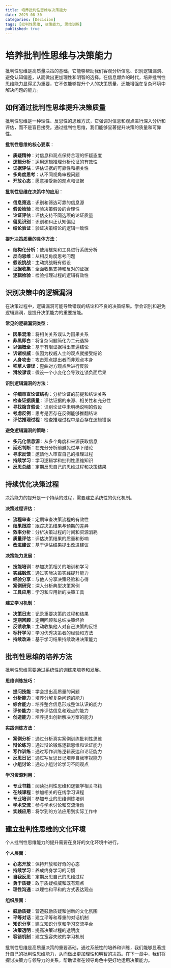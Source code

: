 ```yaml
---
title: 培养批判性思维与决策能力
date: 2025-08-30
categories: [Decision]
tags: [批判性思维, 决策能力, 思维训练]
published: true
---
```


# 培养批判性思维与决策能力

批判性思维是高质量决策的基础，它能够帮助我们客观分析信息、识别逻辑漏洞、避免认知偏差，从而做出更加理性和明智的选择。在信息爆炸的时代，培养批判性思维能力显得尤为重要，它不仅能够提升个人的决策质量，还能增强在复杂环境中解决问题的能力。

## 如何通过批判性思维提升决策质量

批判性思维是一种理性、反思性的思维方式，它强调对信息和观点进行深入分析和评估，而不是盲目接受。通过批判性思维，我们能够显著提升决策的质量和可靠性。

**批判性思维的核心要素**：
- **质疑精神**：对信息和观点保持合理的怀疑态度
- **逻辑分析**：运用逻辑推理分析论证的有效性
- **证据评估**：评估证据的可靠性和相关性
- **多角度思考**：从不同视角审视问题
- **开放心态**：愿意接受新的观点和证据

**批判性思维在决策中的应用**：
- **信息筛选**：识别和筛选可靠的信息源
- **假设检验**：检验决策假设的合理性
- **论证评估**：评估支持不同选项的论证质量
- **偏见识别**：识别和纠正认知偏见
- **结论验证**：验证决策结论的逻辑一致性

**提升决策质量的具体方法**：
- **结构化分析**：使用框架和工具进行系统分析
- **反向思维**：从相反角度思考问题
- **假设挑战**：主动挑战既有假设
- **证据收集**：全面收集支持和反对的证据
- **逻辑检验**：检验推理过程的逻辑有效性

## 识别决策中的逻辑漏洞

在决策过程中，逻辑漏洞可能导致错误的结论和不良的决策结果。学会识别和避免逻辑漏洞，是提升决策能力的重要技能。

**常见的逻辑漏洞类型**：
- **因果混淆**：将相关关系误认为因果关系
- **非黑即白**：将复杂问题简化为二元选择
- **以偏概全**：基于有限证据得出普遍结论
- **诉诸权威**：仅因为权威人士的观点就接受结论
- **人身攻击**：攻击观点提出者而非观点本身
- **稻草人谬误**：歪曲对方观点后进行反驳
- **滑坡谬误**：假设一个小变化会导致连锁负面后果

**识别逻辑漏洞的方法**：
- **仔细审查论证结构**：分析论证的前提和结论关系
- **检查证据质量**：评估证据的来源、相关性和充分性
- **寻找隐含假设**：识别论证中未明确说明的假设
- **考虑反例**：思考是否存在反例能够推翻结论
- **评估推理过程**：检查推理过程中是否存在逻辑错误

**避免逻辑漏洞的策略**：
- **多元化信息源**：从多个角度和来源获取信息
- **延迟判断**：在充分分析前避免过早下结论
- **寻求反馈**：邀请他人审查自己的推理过程
- **持续学习**：学习逻辑学和批判性思维知识
- **反思总结**：定期反思自己的思维过程和决策结果

## 持续优化决策过程

决策能力的提升是一个持续的过程，需要建立系统性的优化机制。

**决策过程评估**：
- **流程审查**：定期审查决策流程的有效性
- **结果跟踪**：跟踪决策结果与预期的差异
- **效率分析**：分析决策过程的时间和资源消耗
- **质量评估**：评估决策结果的质量和影响
- **改进建议**：基于评估结果提出改进建议

**决策能力发展**：
- **技能培训**：参加决策相关的培训和学习
- **实践锻炼**：通过实际决策实践提升能力
- **经验分享**：与他人分享决策经验和心得
- **案例研究**：深入分析典型决策案例
- **工具应用**：学习和应用新的决策工具

**建立学习机制**：
- **决策日志**：记录重要决策的过程和结果
- **定期回顾**：定期回顾和总结决策经验
- **反馈收集**：主动收集他人对自己决策的反馈
- **标杆学习**：学习优秀决策者的经验和方法
- **持续改进**：基于学习结果持续改进决策能力

## 批判性思维的培养方法

批判性思维需要通过系统性的训练来培养和发展。

**思维训练技巧**：
- **提问技能**：学会提出高质量的问题
- **分析能力**：培养分解复杂问题的能力
- **综合能力**：培养整合信息形成整体认识的能力
- **评价能力**：培养评估信息和观点的能力
- **创造能力**：培养提出创新解决方案的能力

**实践训练方法**：
- **案例分析**：通过分析真实案例训练批判性思维
- **辩论练习**：通过辩论锻炼逻辑思维和论证能力
- **写作训练**：通过写作训练逻辑表达和论证能力
- **反思日记**：通过写反思日记培养自我审视能力
- **小组讨论**：通过小组讨论学习不同观点

**学习资源利用**：
- **专业书籍**：阅读批判性思维和逻辑学相关书籍
- **在线课程**：参加相关的在线学习课程
- **专业培训**：参加专业的思维训练培训
- **学术交流**：参与学术讨论和交流活动
- **实践应用**：将学到的方法应用到实际工作中

## 建立批判性思维的文化环境

个人批判性思维能力的提升需要在良好的文化环境中进行。

**个人层面**：
- **心态开放**：保持开放和好奇的心态
- **持续学习**：养成终身学习的习惯
- **自我反思**：定期反思自己的思维过程
- **勇于质疑**：敢于质疑权威和既有观点
- **理性沟通**：以理性和平和的方式表达观点

**组织层面**：
- **鼓励质疑**：营造鼓励质疑和创新的文化氛围
- **平等对话**：建立平等和尊重的对话机制
- **知识分享**：建立知识分享和学习交流平台
- **决策透明**：提高决策过程的透明度
- **容错机制**：建立宽容失败的学习机制

批判性思维是高质量决策的重要基础。通过系统性的培养和训练，我们能够显著提升自己的批判性思维能力，从而做出更加理性和明智的决策。在下一章中，我们将探讨决策力与领导力的关系，帮助读者在领导角色中更好地运用决策能力。